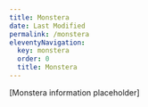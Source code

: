 ```yaml
---
title: Monstera
date: Last Modified
permalink: /monstera
eleventyNavigation:
  key: monstera
  order: 0
  title: Monstera
---
```

[Monstera information placeholder]

